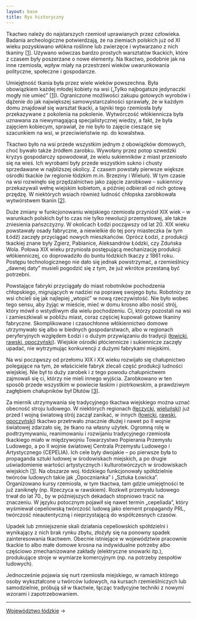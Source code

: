 ```yaml
---
layout: base
title: Rys historyczny
---
```


Tkactwo należy do najstarszych rzemiosł uprawianych przez człowieka. Badania archeologiczne potwierdzają, że na ziemiach polskich już od XI wieku pozyskiwano włókna roślinne lub zwierzęce i wytwarzano z nich tkaniny [[1][bibliografia]]. Używano wówczas bardzo prostych warsztatów tkackich, które z czasem były poszerzane o nowe elementy. Na tkactwo, podobnie jak na inne rzemiosła, wpływ miały na przestrzeni wieków uwarunkowania polityczne, społeczne i gospodarcze.

Umiejętność tkania była przez wiele wieków powszechna. Była obowiązkiem każdej młodej kobiety na wsi („Tylko najbogatsze jedynaczki mogły nie umieć” [[1][bibliografia]]). Ograniczone możliwości zakupu gotowych wyrobów i dążenie do jak największej samowystarczalności sprawiały, że w każdym domu znajdował się warsztat tkacki, a tajniki tego rzemiosła były przekazywane z pokolenia na pokolenie. Wytwórczość włókiennicza była uznawana za niewymagającą specjalistycznej wiedzy, a fakt, że była zajęciem kobiecym, sprawiał, że nie było to zajęcie cieszące się szacunkiem na wsi, w przeciwieństwie np. do kowalstwa.

Tkactwo było na wsi przede wszystkim jednym z obowiązków domowych, choć bywało także źródłem zarobku. Wywołany przez potop szwedzki kryzys gospodarczy spowodował, że wielu sukienników z miast przeniosło się na wieś. Ich wyrobami były przede wszystkim sukno i chusty sprzedawane w najbliższej okolicy. Z czasem powstały pierwsze większe ośrodki tkackie (w regionie łódzkim m.in. Brzeziny i Wieluń). W tym czasie na wsi rozwinęło się przędzalnictwo jako zajęcie zarobkowe – sukiennicy przekazywali wełnę wiejskim kobietom, a później odbierali od nich gotową przędzę. W niektórych wsiach również ludność chłopska zarobkowała wytwórstwem tkanin [[2][bibliografia]].

Duże zmiany w funkcjonowaniu wiejskiego rzemiosła przyniósł XIX wiek – w warunkach polskich był to czas nie tylko rewolucji przemysłowej, ale także zniesienia pańszczyzny. W okolicach Łodzi począwszy od lat 20. XIX wieku powstawały osady fabryczne, a niewielkie do tej pory miasteczka (w tym Łódź) zaczęły przyciągać nowych mieszkańców. Oprócz Łodzi, z produkcji tkackiej znane były Zgierz, Pabianice, Aleksandrów Łódzki, czy Zduńska Wola. Połowa XIX wieku przyniosła postępującą mechanizację produkcji włókienniczej, co doprowadziło do buntu łódzkich tkaczy z 1861 roku. Postępu technologicznego nie dało się jednak powstrzymać, a rzemieślnicy „dawnej daty” musieli pogodzić się z tym, że już wkrótce przestaną być potrzebni. 

Powstające fabryki przyciągały do miast robotników pochodzenia chłopskiego, migrujących w nadziei na poprawę swojego bytu. Robotnicy ze wsi chcieli się jak najlepiej „wtopić” w nową rzeczywistość. Nie było wobec tego sensu, aby żyjąc w mieście, mieć w domu krosno albo nosić strój, który mówił o wstydliwym dla wielu pochodzeniu. Ci, którzy pozostali na wsi i zamieszkiwali w pobliżu miast, coraz częściej kupowali gotowe tkaniny fabryczne. Skomplikowane i czasochłonne włókiennictwo domowe utrzymywało się albo w biednych gospodarstwach, albo w regionach peryferyjnych względem Łodzi i o dużym przywiązaniu do tradycji ([łowicki](/regiony/lowicki/#main), [rawski, opoczyński](/regiony/rawsko-opoczynski/#main)). Wiejskie ośrodki płóciennicze i sukiennicze zaczęły upadać, nie wytrzymując konkurencji z dużymi fabrykami miejskimi.

Na wsi począwszy od przełomu XIX i XX wieku rozwijało się chałupnictwo polegające na tym, że właściciele fabryk zlecali część produkcji ludności wiejskiej. Nie był to duży zarobek i z tego powodu chałupnictwem zajmowali się ci, którzy nie mieli innego wyjścia. Zarobkowano w ten sposób przede wszystkim w powiecie łaskim i piotrkowskim, a prawdziwym zagłębiem chałupników był Dłutów [[3][bibliografia]]. 

Za miernik utrzymywania się tradycyjnego tkactwa wiejskiego można uznać obecność stroju ludowego. W niektórych regionach ([łęczycki](/regiony/leczycko-sieradzki/#main), [wieluński](/regiony/wielunski/#main)) już przed I wojną światową strój zaczął zanikać, w innych ([łowicki](/regiony/lowicki/#main), [rawski, opoczyński](/regiony/rawsko-opoczynski/#main)) tkactwo przetrwało znacznie dłużej i nawet po II wojnie światowej zdarzało się, że tkano na własny użytek. Ogromną rolę w podtrzymywaniu, reanimowaniu i rozwijaniu tradycyjnego rzemiosła tkackiego miało w międzywojniu Towarzystwo Popierania Przemysłu Ludowego, a po II wojnie światowej Centrala Przemysłu Ludowego i Artystycznego (CEPELIA). Ich cele były dwojakie – po pierwsze była to propaganda sztuki ludowej w środowiskach miejskich, a po drugie uświadomienie wartości artystycznych i kulturotwórczych w środowiskach wiejskich [[1][bibliografia]]. Na obszarze woj. łódzkiego funkcjonowały spółdzielnie twórców ludowych takie jak „Opocznianka” i „Sztuka Łowicka”. Organizowano kursy rzemiosła, w tym tkactwa, tam gdzie umiejętności te już zaniknęły (np. Rzeczyca w rawskiem). Rozkwit przemysłu ludowego trwał do lat 70., by w późniejszych dekadach stopniowo tracić na znaczeniu. W języku potocznym pojawił się nawet termin „cepeliada”, który wyśmiewał cepeliowską twórczość ludową jako element propagandy PRL, twórczość nieautentyczną i nieprzystającą do współczesnych czasów.

Upadek lub zmniejszenie skali działania cepeliowskich spółdzielni i wynikający z nich brak rynku zbytu, złożyły się na ponowny spadek zainteresowania tkactwem. Obecnie istniejące w województwie pracownie tkackie to albo małe domowe krosna na indywidualne potrzeby albo częściowo zmechanizowane zakłady (elektryczne snowarki itp.), produkujące stroje w wymiarze komercyjnym (np. na potrzeby zespołów ludowych).

Jednocześnie pojawia się nurt rzemiosła miejskiego, w ramach którego osoby wykształcone u twórców ludowych, na kursach rzemieślniczych lub samodzielnie, próbują sił w tkactwie, łącząc tradycyjne techniki z nowymi wzorami i zapotrzebowaniem.

---

[Województwo łódzkie](/wojewodztwo-lodzkie/#main) →

[bibliografia]: /slowniczek-i-bibliografia/#bibliografia